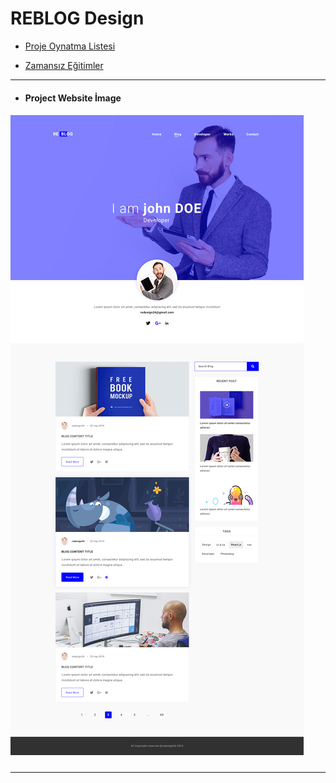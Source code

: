 # REBLOG Design

* [Proje Oynatma Listesi](https://www.youtube.com/playlist?list=PLkDTLUcoIKU3ShGyMaajxadgV-vavx39C)

* [Zamansız Eğitimler](https://www.youtube.com/c/Fikret%C3%87evik)

***

* #### Project Website İmage

##### ![Project Website İmage](Psd/Re-Blog-HomePage.jpg)

***




